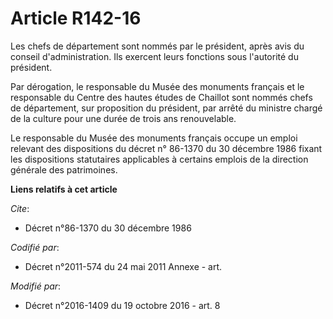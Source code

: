 # Article R142-16

Les chefs de département sont nommés par le président, après avis du conseil d'administration. Ils exercent leurs fonctions
sous l'autorité du président. 

Par dérogation, le responsable du Musée des monuments français et le responsable du Centre des hautes études de Chaillot sont
nommés chefs de département, sur proposition du président, par arrêté du ministre chargé de la culture pour une durée de
trois ans renouvelable. 

Le responsable du Musée des monuments français occupe un emploi relevant des dispositions du décret n° 86-1370 du 30 décembre
1986 fixant les dispositions statutaires applicables à certains emplois de la direction générale des patrimoines.

**Liens relatifs à cet article**

_Cite_:

  - Décret n°86-1370 du 30 décembre 1986

_Codifié par_:

  - Décret n°2011-574 du 24 mai 2011 Annexe - art.

_Modifié par_:

  - Décret n°2016-1409 du 19 octobre 2016 - art. 8
